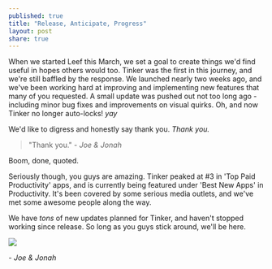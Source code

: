 ```yaml
---
published: true
title: "Release, Anticipate, Progress"
layout: post
share: true
---
```


When we started Leef this March, we set a goal to create things we'd find useful in hopes others would too. Tinker was the first in this journey, and we're still baffled by the response. We launched nearly two weeks ago, and we've been working hard at improving and implementing new features that many of you requested. A small update was pushed out not too long ago - including minor bug fixes and improvements on visual quirks. Oh, and now Tinker no longer auto-locks! _*yay*_

We'd like to digress and honestly say thank you. _Thank you._
> "Thank you." - _Joe & Jonah_

Boom, done, quoted.

Seriously though, you guys are amazing. Tinker peaked at #3 in 'Top Paid Productivity' apps, and is currently being featured under 'Best New Apps' in Productivity. It's been covered by some serious media outlets, and we've met some awesome people along the way.

We have _tons_ of new updates planned for Tinker, and haven't stopped working since release. So long as you guys stick around, we'll be here.

![](/_posts/10173682_10202267374101579_1241788478930146211_n.jpg)

_- Joe & Jonah_
